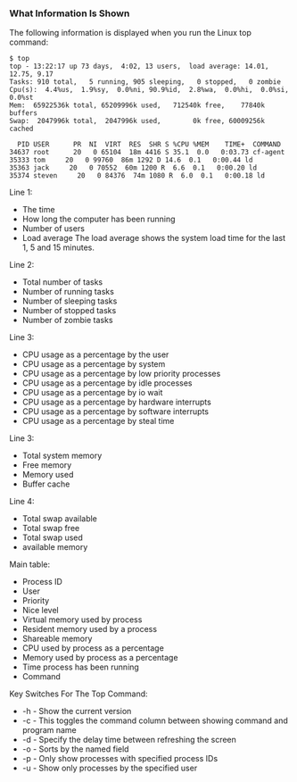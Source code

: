 ### What Information Is Shown
The following information is displayed when you run the Linux top command:
```
$ top
top - 13:22:17 up 73 days,  4:02, 13 users,  load average: 14.01, 12.75, 9.17
Tasks: 910 total,   5 running, 905 sleeping,   0 stopped,   0 zombie
Cpu(s):  4.4%us,  1.9%sy,  0.0%ni, 90.9%id,  2.8%wa,  0.0%hi,  0.0%si,  0.0%st
Mem:  65922536k total, 65209996k used,   712540k free,    77840k buffers
Swap:  2047996k total,  2047996k used,        0k free, 60009256k cached

  PID USER      PR  NI  VIRT  RES  SHR S %CPU %MEM    TIME+  COMMAND
34637 root      20   0 65104  18m 4416 S 35.1  0.0   0:03.73 cf-agent
35333 tom     20   0 99760  86m 1292 D 14.6  0.1   0:00.44 ld
35363 jack     20   0 70552  60m 1200 R  6.6  0.1   0:00.20 ld
35374 steven     20   0 84376  74m 1080 R  6.0  0.1   0:00.18 ld
```

Line 1:
* The time
* How long the computer has been running
* Number of users
* Load average
The load average shows the system load time for the last 1, 5 and 15 minutes.

Line 2:
* Total number of tasks
* Number of running tasks
* Number of sleeping tasks
* Number of stopped tasks
* Number of zombie tasks

Line 3:
* CPU usage as a percentage by the user
* CPU usage as a percentage by system
* CPU usage as a percentage by low priority processes
* CPU usage as a percentage by idle processes
* CPU usage as a percentage by io wait
* CPU usage as a percentage by hardware interrupts
* CPU usage as a percentage by software interrupts
* CPU usage as a percentage by steal time

Line 3:
* Total system memory
* Free memory
* Memory used
* Buffer cache

Line 4:
* Total swap available
* Total swap free
* Total swap used
* available memory

Main table:
* Process ID
* User
* Priority
* Nice level
* Virtual memory used by process
* Resident memory used by a process
* Shareable memory
* CPU used by process as a percentage
* Memory used by process as a percentage
* Time process has been running
* Command


Key Switches For The Top Command:
* -h - Show the current version
* -c - This toggles the command column between showing command and program name
* -d - Specify the delay time between refreshing the screen
* -o - Sorts by the named field
* -p - Only show processes with specified process IDs
* -u - Show only processes by the specified user
